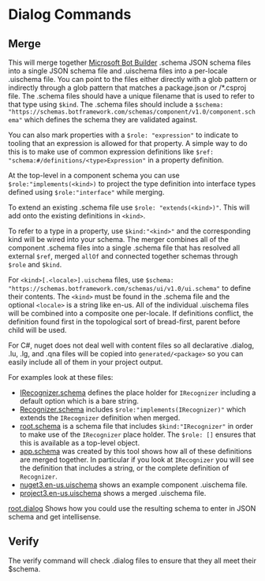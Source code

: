 # Dialog Commands

## Merge

This will merge together [Microsoft Bot Builder](https://github.com/Microsoft/BotBuilder) .schema JSON schema files into a single JSON schema file and .uischema files into a per-locale .uischema file.  You can point to the files either directly with a glob pattern or indirectly through a glob pattern that matches a package.json or /*.csproj file. The .schema files should have a unique filename that is used to refer to that type using `$kind`. The .schema files should include a `$schema: "https://schemas.botframework.com/schemas/component/v1.0/component.schema"` which defines the schema they are validated against. 

You can also mark properties with a `$role: "expression"` to indicate to tooling that an expression is allowed for that property. A simple way to do this is to make use of common expression definitions like `$ref: "schema:#/definitions/<type>Expression"` in a property definition.  

At the top-level in a component schema you can use `$role:"implements(<kind>)` to project the type definition into interface types defined using `$role:"interface"` while merging. 

To extend an existing .schema file use `$role: "extends(<kind>)"`.  This will add onto the existing definitions in `<kind>`.

To refer to a type in a property, use `$kind:"<kind>"` and the corresponding kind will be wired into your schema.  The merger combines all of the component .schema files into a single .schema file that has resolved all external `$ref`, merged `allOf` and connected together schemas through `$role` and `$kind`.

For `<kind>[.<locale>].uischema` files, use `$schema: "https://schemas.botframework.com/schemas/ui/v1.0/ui.schema"` to define their contents.  The `<kind>` must be found in the .schema file and the optional `<locale>` is a string like en-us.  All of the individual .uischema files will be combined into a composite one per-locale.  If definitions conflict, the definition found first in the topological sort of bread-first, parent before child will be used. 

For C#, nuget does not deal well with content files so all declarative .dialog, .lu, .lg, and .qna files will be copied into `generated/<package>` so you can easily include all of them in your project output.  

For examples look at these files:

- [IRecognizer.schema](../test/schemas/IRecognizer.schema) defines the place holder for `IRecognizer` including a default option which is a bare string.
- [Recognizer.schema](../test/schemas/Recognizer.schema) includes `$role:"implements(IRecognizer)"` which extends the `IRecognizer` definition when merged.
- [root.schema](../test/schemas/root.schema) is a schema file that includes `$kind:"IRecognizer"` in order to make use of the `IRecognizer` place holder.  The `$role: []` ensures that this is available as a top-level object.
- [app.schema](../test/schemas/app.schema) was created by this tool shows how all of these definitions are merged together. In particular if you look at `IRecognizer` you will see the definition that includes a string, or the complete definition of `Recognizer`.
- [nuget3.en-us.uischema](../test/commands/dialog/projects/project3/nuget3.en-us.uischema) shows an example component .uischema file.
- [project3.en-us.uischema](../test/commands/dialog/oracles/project3.en-us.uischema) shows a merged .uischema file.

[root.dialog](../test/examples/root.dialog) Shows how you could use the resulting schema to enter in JSON schema and get intellisense.

## Verify

The verify command will check .dialog files to ensure that they all meet their $schema.

